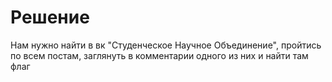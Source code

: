 # Решение

Нам нужно найти в вк "Студенческое Научное Объединение", пройтись по всем постам, заглянуть в комментарии одного из них и найти там флаг